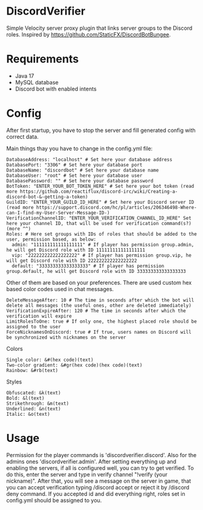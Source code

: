 # DiscordVerifier

Simple Velocity server proxy plugin that links server groups to the Discord roles. Inspired by https://github.com/StaticFX/DiscordBotBungee.

# Requirements
- Java 17
- MySQL database
- Discord bot with enabled intents

# Config

After first startup, you have to stop the server and fill generated config with correct data. 

Main things thay you have to change in the config.yml file:
```
DatabaseAddress: "localhost" # Set here your database address
DatabasePort: "3306" # Set here your database port
DatabaseName: "discordbot" # Set here your database name
DatabaseUser: "root" # Set here your database user
DatabasePassword: "" # Set here your database password
BotToken: "ENTER_YOUR_BOT_TOKEN_HERE" # Set here your bot token (read more https://github.com/reactiflux/discord-irc/wiki/Creating-a-discord-bot-&-getting-a-token)
GuildID: "ENTER_YOUR_GUILD_ID_HERE" # Set here your Discord server ID (read more https://support.discord.com/hc/pl/articles/206346498-Where-can-I-find-my-User-Server-Message-ID-)
VerificationChannelID: "ENTER_YOUR_VERIFICATION_CHANNEL_ID_HERE" Set here your channel ID, that will be used for verification command(s?) (more ^^)
Roles: # Here set groups with IDs of roles that should be added to the user, permission based, as below:
  admin: "111111111111111111" # If player has permission group.admin, he will get Discord role with ID 111111111111111111
  vip: "222222222222222222" # If player has permission group.vip, he will get Discord role with ID 222222222222222222
  default: "333333333333333333" # If player has permission group.default, he will get Discord role with ID 333333333333333333
```
Other of them are based on your preferences. There are used custom hex based color codes used in chat messages.

```
DeleteMessageAfter: 10 # The time in seconds after which the bot will delete all messages (the useful ones, other are deleted immediately)
VerificationExpireAfter: 120 # The time in seconds after which the verification will expire
LimitRolesToOne: true # If only one, the highest placed role should be assigned to the user
ForceNicknamesOnDiscord: true # If true, users names on Discord will be synchronized with nicknames on the server
```

Colors
```
Single color: &#(hex code)(text)
Two-color gradient: &#gr(hex code)(hex code)(text)
Rainbow: &#rb(text)
```

Styles
```
Obfuscated: &k(text)
Bold: &l(text)
Strikethrough: &m(text)
Underlined: &n(text)
Italic: &o(text)
```

# Usage

Permission for the player commands is 'discordverifier.discord'. Also for the admins ones 'discordverifier.admin'. 
After setting everything up and enabling the servers, if all is configured well, you can try to get verified. 
To do this, enter the server and type in verify channel "!verify (your nickname)". 
After that, you will see a message on the server in game, that you can accept verification typing /discord accept or reject it by /discord deny command.
If you accepted id and did everything right, roles set in config.yml should be assigned to you.
